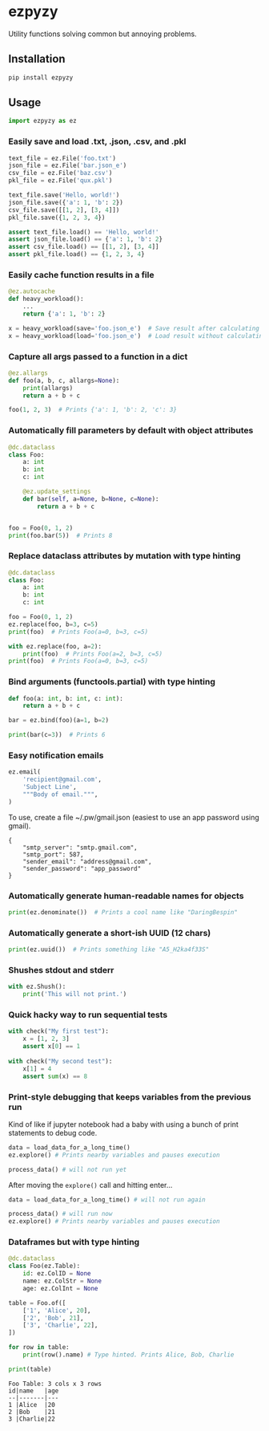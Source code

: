 # ezpyzy

Utility functions solving common but annoying problems.

## Installation

```bash
pip install ezpyzy
```

## Usage

```python
import ezpyzy as ez
```

### Easily save and load .txt, .json, .csv, and .pkl

```python
text_file = ez.File('foo.txt')
json_file = ez.File('bar.json_e')
csv_file = ez.File('baz.csv')
pkl_file = ez.File('qux.pkl')

text_file.save('Hello, world!')
json_file.save({'a': 1, 'b': 2})
csv_file.save([[1, 2], [3, 4]])
pkl_file.save({1, 2, 3, 4})

assert text_file.load() == 'Hello, world!'
assert json_file.load() == {'a': 1, 'b': 2}
assert csv_file.load() == [[1, 2], [3, 4]]
assert pkl_file.load() == {1, 2, 3, 4}
```

### Easily cache function results in a file

```python
@ez.autocache
def heavy_workload():
    ...
    return {'a': 1, 'b': 2} 

x = heavy_workload(save='foo.json_e')  # Save result after calculating
x = heavy_workload(load='foo.json_e')  # Load result without calculating
```

### Capture all args passed to a function in a dict

```python
@ez.allargs
def foo(a, b, c, allargs=None):
    print(allargs)
    return a + b + c

foo(1, 2, 3)  # Prints {'a': 1, 'b': 2, 'c': 3}
```


### Automatically fill parameters by default with object attributes

```python
@dc.dataclass
class Foo:
    a: int
    b: int
    c: int

    @ez.update_settings
    def bar(self, a=None, b=None, c=None):
        return a + b + c


foo = Foo(0, 1, 2)
print(foo.bar(5))  # Prints 8
```

### Replace dataclass attributes by mutation with type hinting

```python
@dc.dataclass
class Foo:
    a: int
    b: int
    c: int

foo = Foo(0, 1, 2)
ez.replace(foo, b=3, c=5)
print(foo)  # Prints Foo(a=0, b=3, c=5)

with ez.replace(foo, a=2):
    print(foo)  # Prints Foo(a=2, b=3, c=5)
print(foo)  # Prints Foo(a=0, b=3, c=5)
```

### Bind arguments (functools.partial) with type hinting

```python
def foo(a: int, b: int, c: int):
    return a + b + c

bar = ez.bind(foo)(a=1, b=2)

print(bar(c=3))  # Prints 6
```

### Easy notification emails

```python
ez.email(
    'recipient@gmail.com',
    'Subject Line',
    """Body of email.""",
)
```

To use, create a file ~/.pw/gmail.json (easiest to use an app password using gmail).

```text
{
    "smtp_server": "smtp.gmail.com",
    "smtp_port": 587,
    "sender_email": "address@gmail.com",
    "sender_password": "app_password"
}
```

### Automatically generate human-readable names for objects

```python
print(ez.denominate())  # Prints a cool name like "DaringBespin" 
```

### Automatically generate a short-ish UUID (12 chars)

```python
print(ez.uuid())  # Prints something like "A5_H2ka4f33S"
```

### Shushes stdout and stderr

```python
with ez.Shush():
    print('This will not print.')
```

### Quick hacky way to run sequential tests

```python
with check("My first test"):
    x = [1, 2, 3]
    assert x[0] == 1
    
with check("My second test"):
    x[1] = 4
    assert sum(x) == 8
```

### Print-style debugging that keeps variables from the previous run

Kind of like if jupyter notebook had a baby with using a bunch of print statements to debug code.

```python
data = load_data_for_a_long_time()
ez.explore() # Prints nearby variables and pauses execution

process_data() # will not run yet
```

After moving the `explore()` call and hitting enter...

```python
data = load_data_for_a_long_time() # will not run again

process_data() # will run now
ez.explore() # Prints nearby variables and pauses execution
```

### Dataframes but with type hinting

```python
@dc.dataclass
class Foo(ez.Table):
    id: ez.ColID = None
    name: ez.ColStr = None
    age: ez.ColInt = None

table = Foo.of([
    ['1', 'Alice', 20],
    ['2', 'Bob', 21],
    ['3', 'Charlie', 22],
])

for row in table:
    print(row().name) # Type hinted. Prints Alice, Bob, Charlie

print(table)
```

```text
Foo Table: 3 cols x 3 rows
id|name   |age
--|-------|---
1 |Alice  |20 
2 |Bob    |21 
3 |Charlie|22 
```








